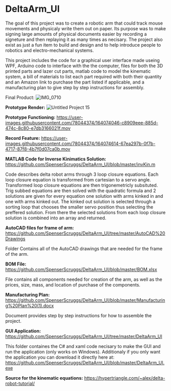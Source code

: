 # DeltaArm_UI
The goal of this project was to create a robotic arm that could track mouse movements and physicaly write them out on paper. Its purpose was to make signing large amounts of physical documents easier by recording a signeture and then replaying it as many times as necisary. The project also exist as just a fun item to build and design and to help introduce people to robotics and electro-mechanical systems.

This project includes the code for a graphical user interface made useing WPF, Arduino code to interface with the the computer, files for both the 3D printed parts and lazer cut parts, matlab code to model the kinematic system, a bill of materials to list each part required with both their quantity and an Amazon link to purchase the part listed if applicable, and a manufacturing plan to give step by step instructions for assembly.

Final Product:
![IMG_0710](https://user-images.githubusercontent.com/78044374/167205772-4779bab4-ca41-42d7-8c32-6ada8e1bc74a.jpg)

**Prototype Render:**
![Untitled Project 15](https://user-images.githubusercontent.com/78044374/160977757-f82b6d6d-ac65-4387-82fb-7df79fcd4c2d.png)

**Prototype Functioning:**
https://user-images.githubusercontent.com/78044374/164074046-c8909eee-885d-474c-8c80-e7db3166021f.mov

**Record Feature:**
https://user-images.githubusercontent.com/78044374/164074614-67ea297b-0f7b-4717-87f8-4b7f0d07ca0b.mov


**MATLAB Code for Inverse Kinimatics Solution:**
https://github.com/SpenserScruggs/DeltaArm_UI/blob/master/invKin.m

Code describes delta robot arms through 3 loop closure equations. Each loop closure equation is transformed from cartesian to a servo angle. Transformed loop closure equations are then trigonemetricly subsituted. Trig subbed equations are then solved with the quadratic formula and 2 solutions are given for every equation one solution with arms kinked in and one with arms kinked out. The kinked out solution is selected through a sorting loop that chooses the smaller servo position thus selecting the preffered solution. From there the selected solutions from each loop closure solution is combined into an array and returned.


**AutoCAD files for frame of arm:**
https://github.com/SpenserScruggs/DeltaArm_UI/tree/master/AutoCAD%20Drawings

Folder Contains all of the AutoCAD drawings that are needed for the frame of the arm. 

**BOM File:**
https://github.com/SpenserScruggs/DeltaArm_UI/blob/master/BOM.xlsx

File contains all components needed for creation of the arm, as well as the prices, size, mass, and location of purchase of the components.


**Manufacturing Plan:**
https://github.com/SpenserScruggs/DeltaArm_UI/blob/master/Manufacturing%20Plan%20(1).docx

Document provides step by step instructions for how to assemble the project.

**GUI Application:**
https://github.com/SpenserScruggs/DeltaArm_UI/tree/master/DeltaArm_UI

This folder containes the C# and xaml code necisary to make the GUI and run the application (only works on Windows).
Additionaly if you only want the application you can download it directly here at: https://github.com/SpenserScruggs/DeltaArm_UI/blob/master/DeltaArm_UI.exe

**Source for the kinematic equations:**
https://hypertriangle.com/~alex/delta-robot-tutorial/

